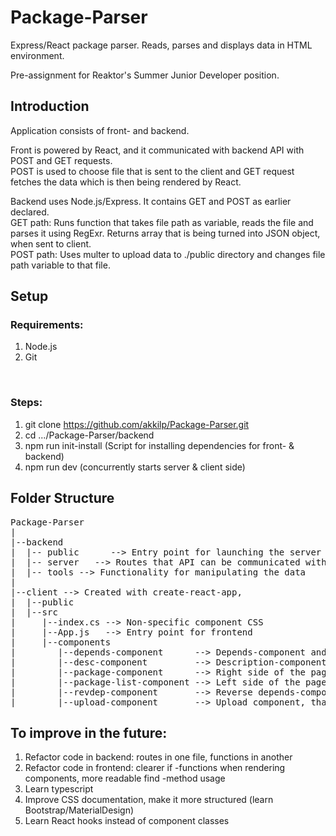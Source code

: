 # Package-Parser
Express/React package parser. Reads, parses and displays data in HTML environment.</br>

Pre-assignment for Reaktor's Summer Junior Developer position.

## Introduction
Application consists of front- and backend.

Front is powered by React, and it communicated with backend API with POST and GET requests.</br>
POST is used to choose file that is sent to the client and GET request fetches the data which is then being rendered by React.</br>

Backend uses Node.js/Express. It contains GET and POST as earlier declared. </br>
GET path: Runs function that takes file path as variable, reads the file and parses it using RegExr. Returns array that is being turned into JSON object, when sent to client.</br>
POST path: Uses multer to upload data to ./public directory and changes file path variable to that file. 

## Setup

### Requirements:
  1) Node.js
  2) Git
  </br>
  
### Steps:
  1) git clone https://github.com/akkilp/Package-Parser.git
  2) cd .../Package-Parser/backend
  3) npm run init-install (Script for installing dependencies for front- & backend)
  4) npm run dev (concurrently starts server & client side)

## Folder Structure
<pre>
Package-Parser
|
|--backend
|  |-- public      --> Entry point for launching the server
|  |-- server   --> Routes that API can be communicated with ( GET(READ), POST(CREATE), PATCH(UPDATE), PATCH(UPDATE/RESET) )
|  |-- tools --> Functionality for manipulating the data  
|
|--client --> Created with create-react-app, 
|  |--public
|  |--src
|     |--index.cs --> Non-specific component CSS
|     |--App.js   --> Entry point for frontend
|     |--components
|        |--depends-component      --> Depends-component and css
|        |--desc-component         --> Description-component and css
|        |--package-component      --> Right side of the page, includes depends, description and reverse dependencies components
|        |--package-list-component --> Left side of the page that shows list of packages
|        |--revdep-component       --> Reverse depends-component and css
|        |--upload-component       --> Upload component, that is used to upload files
</pre>

## To improve in the future:
1) Refactor code in backend: routes in one file, functions in another
2) Refactor code in frontend: clearer if -functions when rendering components, more readable find -method usage
3) Learn typescript
4) Improve CSS documentation, make it more structured (learn Bootstrap/MaterialDesign)
5) Learn React hooks instead of component classes
